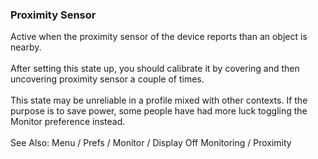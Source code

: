 ### Proximity Sensor

Active when the proximity sensor of the device reports than an object is
nearby.\
\
After setting this state up, you should calibrate it by covering and
then uncovering proximity sensor a couple of times.\
\
This state may be unreliable in a profile mixed with other contexts. If
the purpose is to save power, some people have had more luck toggling
the Monitor preference instead.\
\
See Also: Menu / Prefs / Monitor / Display Off Monitoring / Proximity
